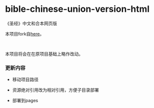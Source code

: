 # bible-chinese-union-version-html

《圣经》中文和合本网页版

本项目fork自[here](https://github.com/haitai/bible)。

<br/>

本项目将会在在原项目基础上略作改动。

### 更新内容

- 移动项目路径

- 资源绝对引用改为相对引用，方便子目录部署
- 部署到pages
